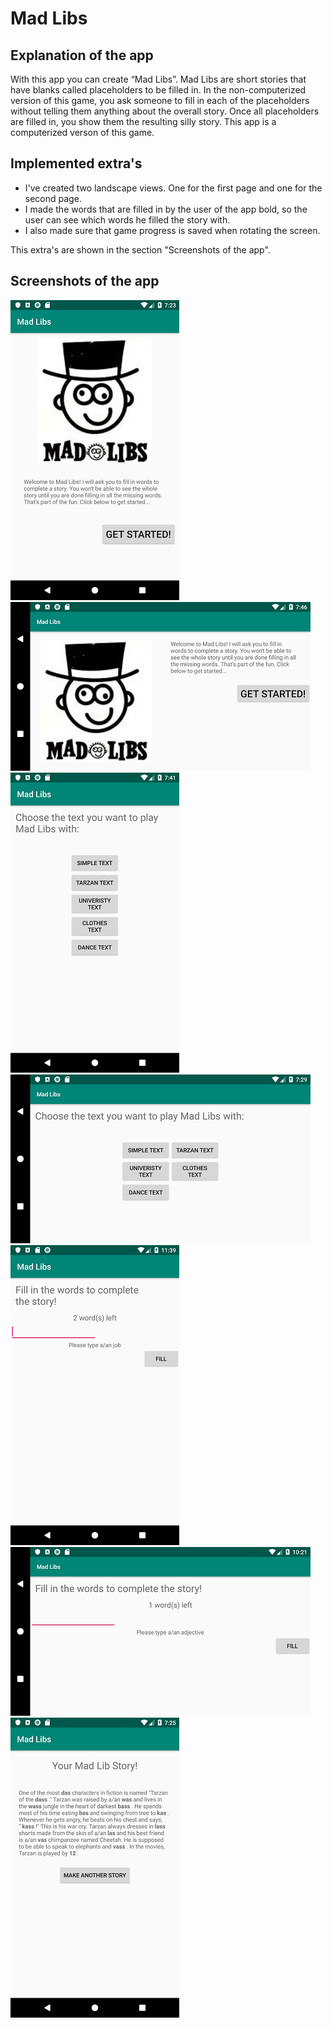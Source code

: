 # Mad Libs

## Explanation of the app
With this app you can create “Mad Libs”. Mad Libs are short stories that have blanks called placeholders to be filled in. In the non-computerized version of this game, you ask someone to fill in each of the placeholders without telling them anything about the overall story. Once all placeholders are filled in, you show them the resulting silly story. This app is a computerized verson of this game.

## Implemented extra's
- I've created two landscape views. One for the first page and one for the second page.
- I made the words that are filled in by the user of the app bold, so the user can see which words he filled the story with.
- I also made sure that game progress is saved when rotating the screen.

This extra's are shown in the section "Screenshots of the app".

## Screenshots of the app
![](https://github.com/Huikie/Daan_Huikeshoven-pset2/blob/master/doc/begin.png)
![](https://github.com/Huikie/Daan_Huikeshoven-pset2/blob/master/doc/begin_lnd.png)
![](https://github.com/Huikie/Daan_Huikeshoven-pset2/blob/master/doc/choose_txt.png)
![](https://github.com/Huikie/Daan_Huikeshoven-pset2/blob/master/doc/choose_lnd.png)
![](https://github.com/Huikie/Daan_Huikeshoven-pset2/blob/master/doc/third_mad.png)
![](https://github.com/Huikie/Daan_Huikeshoven-pset2/blob/master/doc/save_state.png)
![](https://github.com/Huikie/Daan_Huikeshoven-pset2/blob/master/doc/mad_text.png)
